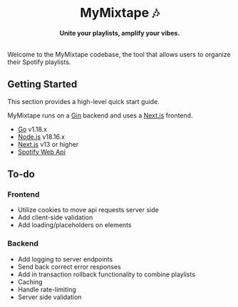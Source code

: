 <div align="center">
    <br>
    <h1>MyMixtape 🎶</h1>
    <strong>Unite your playlists, amplify your vibes.</strong>
</div>
<br>

Welcome to the MyMixtape codebase, the tool that allows users to organize their Spotify playlists.

## Getting Started

This section provides a high-level quick start guide.

MyMixtape runs on a [Gin](https://gin-gonic.com/) backend and uses a [Next.js](https://nextjs.org/) frontend.

- [Go](https://go.dev/) v1.18.x
- [Node.js](https://nodejs.org/en) v18.16.x
- [Next.js](https://nextjs.org/) v13 or higher
- [Spotify Web Api](https://developer.spotify.com/documentation/web-api)

## To-do

### Frontend

- Utilize cookies to move api requests server side
- Add client-side validation
- Add loading/placeholders on elements

### Backend

- Add logging to server endpoints
- Send back correct error responses
- Add in transaction rollback functionality to combine playlists
- Caching
- Handle rate-limiting
- Server side validation
